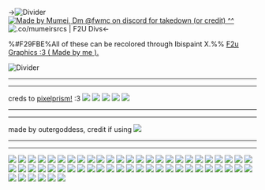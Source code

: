 ->![Divider](https://files.catbox.moe/kbddn3.png)
[![Made by Mumei, Dm @fwmc on discord for takedown (or credit) ^^](https://files.catbox.moe/ftmnju.png)](https://retrospring.net/@bipolar)
![.co/mumeirsrcs | F2U Divs](https://files.catbox.moe/cdxoey.png)<-

%#F29FBE%All of these can be recolored through Ibispaint X.%%
[F2u Graphics :3 ( Made by me ).](https://rentry.co/mumeisgraphics)

![Divider](https://files.catbox.moe/qxsdxh.png)
***
***
creds to [pixelprism!](https://rentry.co/prismdividers) :3
![](https://files.catbox.moe/act2ky.png)
![](https://files.catbox.moe/tpe6k6.png)
![](https://files.catbox.moe/agj3cj.png)
![](https://files.catbox.moe/qfabet.png)
![](https://files.catbox.moe/43feu2.png)
***
***
made by outergoddess, credit if using
![](https://files.catbox.moe/2xza2o.png)
***
***
![](https://files.catbox.moe/aa3crb.png)
![](https://files.catbox.moe/ckcldy.png)
![](https://files.catbox.moe/hqc103.png)
![](https://files.catbox.moe/r8xyc3.png)
![](https://files.catbox.moe/u4quhr.png)
![](https://files.catbox.moe/pghdi2.png)
![](https://files.catbox.moe/89do5e.png)
![](https://files.catbox.moe/rpe1hu.png)
![](https://files.catbox.moe/sf17rg.png)
![](https://files.catbox.moe/isj0cg.png)
![](https://files.catbox.moe/mxvnix.png)
![](https://files.catbox.moe/7fr0tc.png)
![](https://files.catbox.moe/xkyac2.png)
![](https://files.catbox.moe/2rk6fe.png)
![](https://files.catbox.moe/up2cta.png)
![](https://files.catbox.moe/rmmgyz.png)
![](https://files.catbox.moe/ew6e7e.png)
![](https://files.catbox.moe/5ezh0k.png)
![](https://files.catbox.moe/6ullb7.png)
![](https://files.catbox.moe/frn5dv.png)
![](https://files.catbox.moe/z9pjwk.png)
![](https://files.catbox.moe/ckcldy.png)
![](https://files.catbox.moe/yy3rxm.png)
![](https://files.catbox.moe/au5svv.png)
![](https://files.catbox.moe/lhq88p.png)
![](https://files.catbox.moe/vx8cwx.png)
![](https://files.catbox.moe/xo3qnc.png)
![](https://files.catbox.moe/kyex87.png)
![](https://files.catbox.moe/gjj4z6.png)
![](https://files.catbox.moe/sw4ifg.png)
![](https://files.catbox.moe/vlhgg1.png)
![](https://files.catbox.moe/y3a2km.png)
![](https://files.catbox.moe/wmpzzw.png)
![](https://files.catbox.moe/glhdf8.png)
![](https://files.catbox.moe/653o42.png)
![](https://files.catbox.moe/grnn86.png)
![](https://files.catbox.moe/bj2rn1.png)
![](https://files.catbox.moe/kxb8yg.png)
![](https://files.catbox.moe/bnji99.png)
![](https://files.catbox.moe/etikuz.png)
![](https://files.catbox.moe/5jy9um.png)
![](https://files.catbox.moe/8ts54l.png)
![](https://files.catbox.moe/xicssp.png)
![](https://files.catbox.moe/6fytnw.png)
![](https://files.catbox.moe/u34z4z.png)
![](https://files.catbox.moe/sjcmc3.png)
![](https://files.catbox.moe/p4bj7c.png)
![](https://files.catbox.moe/0sqb2a.png)
![](https://files.catbox.moe/4mpc75.png)
![](https://files.catbox.moe/d61bwp.png)
![](https://files.catbox.moe/gcawfk.png)
![](https://files.catbox.moe/9a8tah.png)
![](https://files.catbox.moe/4uyqe7.png)
![](https://files.catbox.moe/ikmlsx.png)
![](https://files.catbox.moe/apormy.png)
![](https://files.catbox.moe/bqgw2q.png)